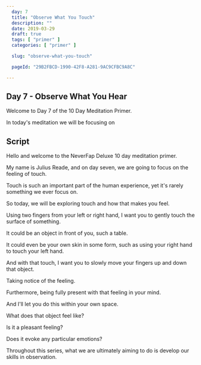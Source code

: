 ```yaml
---
  day: 7
  title: "Observe What You Touch"
  description: ""
  date: 2019-03-29
  draft: true
  tags: [ "primer" ]
  categories: [ "primer" ]

  slug: "observe-what-you-touch"

  pageId: "29B2FBCD-1990-42F8-A281-9AC9CFBC9A8C"

---
```


## Day 7 - Observe What You Hear

Welcome to Day 7 of the 10 Day Meditation Primer.

In today's meditation we will be focusing on


## Script


Hello and welcome to the NeverFap Deluxe 10 day meditation primer.

My name is Julius Reade, and on day seven, we are going to focus on the feeling of touch.

Touch is such an important part of the human experience, yet it's rarely something we ever focus on.

So today, we will be exploring touch and how that makes you feel.

Using two fingers from your left or right hand, I want you to gently touch the surface of something. 

It could be an object in front of you, such a table. 

It could even be your own skin in some form, such as using your right hand to touch your left hand. 

And with that touch, I want you to slowly move your fingers up and down that object. 

Taking notice of the feeling.

Furthermore, being fully present with that feeling in your mind. 

And I'll let you do this within your own space.


What does that object feel like?

Is it a pleasant feeling? 

Does it evoke any particular emotions?



Throughout this series, what we are ultimately aiming to do is develop our skills in observation. 

